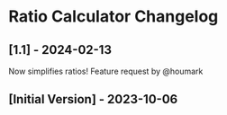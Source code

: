 # Ratio Calculator Changelog

## [1.1] - 2024-02-13

Now simplifies ratios! Feature request by @houmark

## [Initial Version] - 2023-10-06
